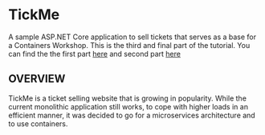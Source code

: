 # TickMe
A sample ASP.NET Core application to sell tickets that serves as a base for a Containers Workshop.
This is the third and final part of the tutorial.
You can find the the first part [here](https://github.com/etpedror/TickMe) and second part [here](https://github.com/etpedror/TickMeMicroservices)
## OVERVIEW
TickMe is a ticket selling website that is growing in popularity. While the current monolithic application still works, to cope with higher loads in an efficient manner, it was decided to go for a microservices architecture and to use containers. 
